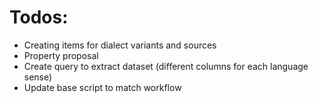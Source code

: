 # Todos:

* Creating items for dialect variants and sources
* Property proposal
* Create query to extract dataset (different columns for each language sense)
* Update base script to match workflow